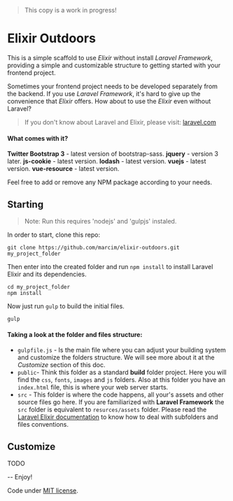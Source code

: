 > This copy is a work in progress!

# Elixir Outdoors

This is a simple scaffold to use *Elixir* without install *Laravel Framework*, providing a simple and customizable structure to getting started with your frontend project.

Sometimes your frontend project needs to be developed separately from the backend. If you use *Laravel Framework*, it's hard to give up the convenience that *Elixir* offers. How about to use the *Elixir* even without Laravel?

> If you don't know about Laravel and Elixir, please visit: [laravel.com](http://laravel.com/docs)

#### What comes with it?

**Twitter Bootstrap 3** - latest version of bootstrap-sass.
**jquery** - version 3 later.
**js-cookie** - latest version.
**lodash** - latest version.
**vuejs** - latest version.
**vue-resource** - latest version.

Feel free to add or remove any NPM package according to your needs.


## Starting

> Note: Run this requires 'nodejs' and 'gulpjs' instaled.

In order to start, clone this repo:

    git clone https://github.com/marcim/elixir-outdoors.git my_project_folder

Then enter into the created folder and run `npm install` to install Laravel Elixir and its dependencies.

    cd my_project_folder
    npm install

Now just run `gulp` to build the initial files.

    gulp

#### Taking a look at the folder and files structure:

- `gulpfile.js` - Is the main file where you can adjust your building system and customize the folders structure. We will see more about it at the *Customize* section of this doc.
- `public`- Think this folder as a standard **build** folder project. Here you will find the `css`, `fonts`, `images` and `js` folders. Also at this folder you have an `index.html` file, this is where your web server starts.
- `src` - This folder is where the code happens, all your's assets and other source files go here. If you are familiarized with **Laravel Framework** the `src` folder is equivalent to `resurces/assets` folder. Please read the [Laravel Elixir documentation](https://laravel.com/docs/5.3/elixir) to know how to deal with subfolders and files conventions.


## Customize
TODO


--
Enjoy!

Code under [MIT license](http://opensource.org/licenses/MIT).
